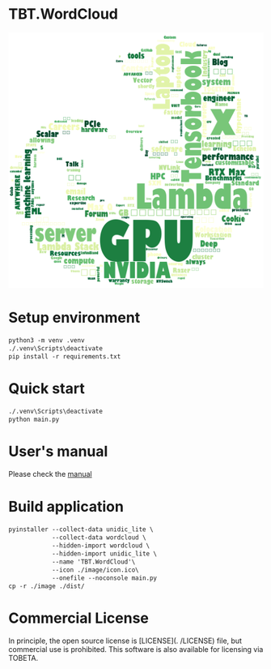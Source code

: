 # TBT.WordCloud
![TBT.WordCloud/Sample](./image/sample.png)

# Setup environment
```
python3 -m venv .venv
./.venv\Scripts\deactivate
pip install -r requirements.txt
```

# Quick start
```
./.venv\Scripts\deactivate
python main.py
```

# User's manual
Please check the [manual](./UserManual.md)

# Build application
```
pyinstaller --collect-data unidic_lite \
            --collect-data wordcloud \
            --hidden-import wordcloud \
            --hidden-import unidic_lite \
            --name 'TBT.WordCloud'\
            --icon ./image/icon.ico\
            --onefile --noconsole main.py
cp -r ./image ./dist/
```

# Commercial License
In principle, the open source license is [LICENSE](. /LICENSE) file, but commercial use is prohibited. This software is also available for licensing via TOBETA.
